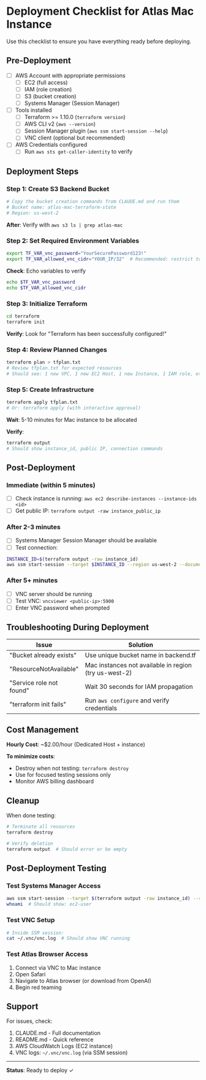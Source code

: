 # Deployment Checklist for Atlas Mac Instance

Use this checklist to ensure you have everything ready before deploying.

## Pre-Deployment

- [ ] AWS Account with appropriate permissions
  - [ ] EC2 (full access)
  - [ ] IAM (role creation)
  - [ ] S3 (bucket creation)
  - [ ] Systems Manager (Session Manager)

- [ ] Tools installed
  - [ ] Terraform >= 1.10.0 (`terraform version`)
  - [ ] AWS CLI v2 (`aws --version`)
  - [ ] Session Manager plugin (`aws ssm start-session --help`)
  - [ ] VNC client (optional but recommended)

- [ ] AWS Credentials configured
  - [ ] Run `aws sts get-caller-identity` to verify

## Deployment Steps

### Step 1: Create S3 Backend Bucket

```bash
# Copy the bucket creation commands from CLAUDE.md and run them
# Bucket name: atlas-mac-terraform-state
# Region: us-west-2
```

**After**: Verify with `aws s3 ls | grep atlas-mac`

### Step 2: Set Required Environment Variables

```bash
export TF_VAR_vnc_password="YourSecurePassword123!"
export TF_VAR_allowed_vnc_cidr="YOUR_IP/32"  # Recommended: restrict to your IP
```

**Check**: Echo variables to verify
```bash
echo $TF_VAR_vnc_password
echo $TF_VAR_allowed_vnc_cidr
```

### Step 3: Initialize Terraform

```bash
cd terraform
terraform init
```

**Verify**: Look for "Terraform has been successfully configured!"

### Step 4: Review Planned Changes

```bash
terraform plan > tfplan.txt
# Review tfplan.txt for expected resources
# Should see: 1 new VPC, 1 new EC2 Host, 1 new Instance, 1 IAM role, etc.
```

### Step 5: Create Infrastructure

```bash
terraform apply tfplan.txt
# Or: terraform apply (with interactive approval)
```

**Wait**: 5-10 minutes for Mac instance to be allocated

**Verify**: 
```bash
terraform output
# Should show instance_id, public IP, connection commands
```

## Post-Deployment

### Immediate (within 5 minutes)

- [ ] Check instance is running: `aws ec2 describe-instances --instance-ids <id>`
- [ ] Get public IP: `terraform output -raw instance_public_ip`

### After 2-3 minutes

- [ ] Systems Manager Session Manager should be available
- [ ] Test connection: 
```bash
INSTANCE_ID=$(terraform output -raw instance_id)
aws ssm start-session --target $INSTANCE_ID --region us-west-2 --document-name AWS-StartInteractiveCommand
```

### After 5+ minutes

- [ ] VNC server should be running
- [ ] Test VNC: `vncviewer <public-ip>:5900`
- [ ] Enter VNC password when prompted

## Troubleshooting During Deployment

| Issue | Solution |
|-------|----------|
| "Bucket already exists" | Use unique bucket name in backend.tf |
| "ResourceNotAvailable" | Mac instances not available in region (try us-west-2) |
| "Service role not found" | Wait 30 seconds for IAM propagation |
| "terraform init fails" | Run `aws configure` and verify credentials |

## Cost Management

**Hourly Cost**: ~$2.00/hour (Dedicated Host + instance)

**To minimize costs**:
- Destroy when not testing: `terraform destroy`
- Use for focused testing sessions only
- Monitor AWS billing dashboard

## Cleanup

When done testing:

```bash
# Terminate all resources
terraform destroy

# Verify deletion
terraform output  # Should error or be empty
```

## Post-Deployment Testing

### Test Systems Manager Access
```bash
aws ssm start-session --target $(terraform output -raw instance_id) --region us-west-2 --document-name AWS-StartInteractiveCommand
whoami  # Should show: ec2-user
```

### Test VNC Setup
```bash
# Inside SSM session:
cat ~/.vnc/vnc.log  # Should show VNC running
```

### Test Atlas Browser Access
1. Connect via VNC to Mac instance
2. Open Safari
3. Navigate to Atlas browser (or download from OpenAI)
4. Begin red teaming

## Support

For issues, check:
1. CLAUDE.md - Full documentation
2. README.md - Quick reference
3. AWS CloudWatch Logs (EC2 instance)
4. VNC logs: `~/.vnc/vnc.log` (via SSM session)

---

**Status**: Ready to deploy ✓
